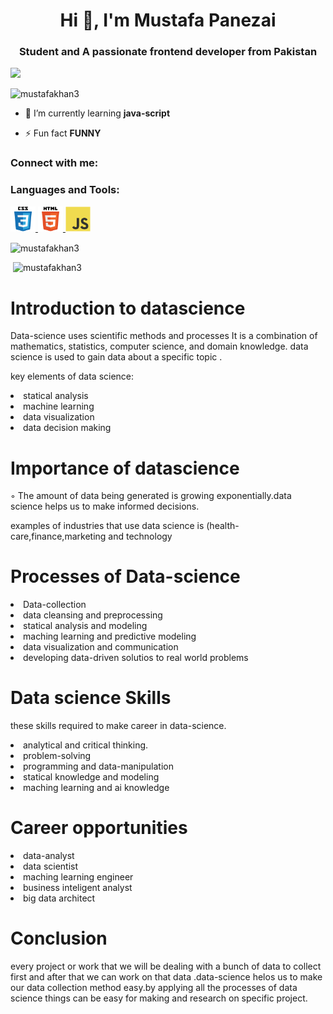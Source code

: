 

<h1 align="center">Hi 👋, I'm Mustafa Panezai</h1>
<h3 align="center">Student and A passionate frontend developer from Pakistan</h3>
<img align ="right ="coding" width="400" src="https://cdn.dribbble.com/users/1162077/screenshots/3848914/programmer.gif">

<p align="left"> <img src="https://komarev.com/ghpvc/?username=mustafakhan3&label=Profile%20views&color=0e75b6&style=flat" alt="mustafakhan3" /> </p>

- 🌱 I’m currently learning **java-script**

- ⚡ Fun fact **FUNNY**

<h3 align="left">Connect with me:</h3>
<p align="left">
</p>

<h3 align="left">Languages and Tools:</h3>
<p align="left"> <a href="https://www.w3schools.com/css/" target="_blank" rel="noreferrer"> <img src="https://raw.githubusercontent.com/devicons/devicon/master/icons/css3/css3-original-wordmark.svg" alt="css3" width="40" height="40"/> </a> <a href="https://www.w3.org/html/" target="_blank" rel="noreferrer"> <img src="https://raw.githubusercontent.com/devicons/devicon/master/icons/html5/html5-original-wordmark.svg" alt="html5" width="40" height="40"/> </a> <a href="https://developer.mozilla.org/en-US/docs/Web/JavaScript" target="_blank" rel="noreferrer"> <img src="https://raw.githubusercontent.com/devicons/devicon/master/icons/javascript/javascript-original.svg" alt="javascript" width="40" height="40"/> </a> </p>

<p><img align="center" src="https://github-readme-stats.vercel.app/api/top-langs?username=mustafakhan3&show_icons=true&locale=en&layout=compact" alt="mustafakhan3" /></p>


<p>&nbsp;<img  src="https://github-readme-stats.vercel.app/api?username=mustafakhan3&show_icons=true&locale=en" alt="mustafakhan3" /></p>

<h1>  Introduction to datascience </h1>
                                                                             <p> Data-science uses scientific methods and processes It is a combination of mathematics, statistics, computer science, and domain knowledge. data science is used to gain data about a specific topic .</p>
<p> key elements of data science:</P>
                                                                                <li> statical analysis </li>
                                                                             <li>machine learning</li> <li>data visualization</li>  <li>data decision making </li>
                                                                             
<h1>  Importance of datascience </h1>
<p> ◦ The amount of data being generated is growing exponentially.data science helps us to make informed decisions. </p>
<p> examples of industries that use data science is (health-care,finance,marketing and technology </p>
     <h1> Processes of Data-science </h1>                                           <p> <li> Data-collection </li> 
   <li> data cleansing and preprocessing </li>                                          <li> statical analysis and modeling </li>                                                         
    <li> maching learning and predictive modeling </li>                                      <li> data visualization and communication </li>                                            
  <li> developing data-driven solutios to real world problems </li> 
  
  <h1> Data science Skills </h1>
  <p> these skills required to make career in data-science.
  <li> analytical and critical  thinking. </li>
    <li> problem-solving </li>
      <li> programming and data-manipulation </li>
        <li> statical knowledge and modeling </li>
          <li> maching learning and ai knowledge </li>
  </p>
  
   <h1> Career opportunities </h1>
  <p> 
  <li> data-analyst </li>
    <li> data scientist </li>
      <li> maching learning engineer </li>
        <li> business inteligent analyst </li>
          <li> big data architect </li>
  </p>
  
  <h1> Conclusion </h1>
  <p> every project or work that we will be dealing with  a bunch of data to collect first and after that we can work on that data .data-science helos us to make our data collection method easy.by applying all the processes of data science things can be easy for making and research on specific project.
  
                                                                                                                             

                                                                                                                                  
